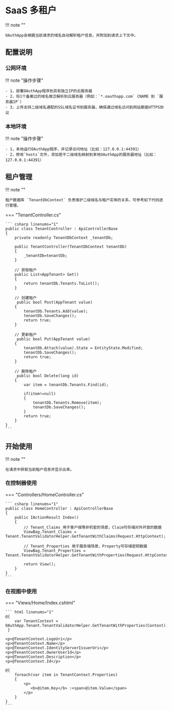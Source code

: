 # SaaS 多租户

!!! note ""

    OAuthApp会根据当前请求的域名自动解析租户信息，并附加到请求上下文中。

## 配置说明

### 公网环境

!!! note "操作步骤"

    - 1，部署OAuthApp程序到具有独立IP的云服务器
    - 2，将1个备案过的域名做泛解析到云服务器（例如：`*.oauthapp.com` CNAME 到 `服务器IP`）
    - 3，上传支持二级域名通配的SSL域名证书到服务器，确保通过域名访问到网站都是HTTPS协议

### 本地环境

!!! note "操作步骤"

    - 1，本地运行OAuthApp程序，并记录访问地址（比如：127.0.0.1:44391）
    - 2，修改`hosts`文件，添加若干二级域名映射到本地OAuthApp的服务器地址（比如：127.0.0.1:44391）

## 租户管理

!!! note ""

    租户数据库 `TenantDbContext` 负责维护二级域名与租户实体的关系，可参考如下代码进行管理。

=== "TenantController.cs"

    ``` csharp linenums="1"
    public class TenantController : ApiControllerBase
    {
        private readonly TenantDbContext _tenantDb;

        public TenantController(TenantDbContext tenantDb)
        {
            _tenantDb=tenantDb;
        }

        // 获取租户
        public List<AppTenant> Get()
        {
            return tenantDb.Tenants.ToList();
        }

        // 创建租户
         public bool Post(AppTenant value)
        {
            tenantDb.Tenants.Add(value);
            tenantDb.SaveChanges();
            return true;
        }

        // 更新租户
         public bool Put(AppTenant value)
        {
            tenantDb.Attach(value).State = EntityState.Modified;
            tenantDb.SaveChanges();
            return true;
        }

        // 删除租户
         public bool Delete(long id)
        {
            var item = tenantDb.Tenants.Find(id);

            if(item!=null)
            {
                tenantDb.Tenants.Remove(item);
                tenantDb.SaveChanges();
            }
            return true;
        }
    }
    ```

## 开始使用

!!! note ""

    在请求中获取当前租户信息并显示出来。

### 在控制器使用

=== "Controllers/HomeController.cs"

    ``` csharp linenums="1"
    public class HomeController : ApiControllerBase
    {
        public IActionResult Index()
        {
            // Tenant_Claims 用于客户端等非机密的场景，Claim可存储对外开放的数据
            ViewBag.Tenant_Claims = Tenant.TenantValidatorHelper.GetTenantWithClaims(Request.HttpContext);
            
            // Tenant_Properties 用于服务端场景，Property可存储密钥数据
            ViewBag.Tenant_Properties = Tenant.TenantValidatorHelper.GetTenantWithProperties(Request.HttpContext);

            return View();
        }
    }
    ```

### 在视图中使用

=== "Views/Home/Index.cshtml"

    ``` html linenums="1"
    @{
        var TenantContext = OAuthApp.Tenant.TenantValidatorHelper.GetTenantWithProperties(Context);
     }

    <p>@TenantContext.LogoUri</p>
    <p>@TenantContext.Name</p>
    <p>@TenantContext.IdentityServerIssuerUri</p>
    <p>@TenantContext.OwnerUserId</p>
    <p>@TenantContext.Description</p>
    <p>@TenantContext.Id</p>

    @{
        foreach(var item in TenantContext.Properties)
        {
            <p>
               <b>@item.Key</b> :<span>@item.Value</span>
            </p>
        }
    }
    ```